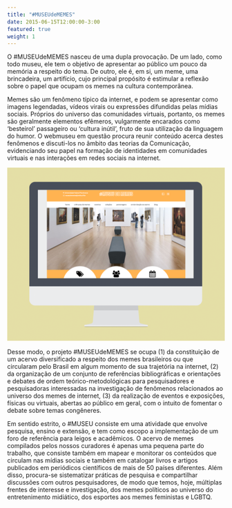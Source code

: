 ```yaml
---
title: "#MUSEUdeMEMES"
date: 2015-06-15T12:00:00-3:00
featured: true
weight: 1
---
```


O #MUSEUdeMEMES nasceu de uma dupla provocação. De um lado, como todo museu, ele tem o objetivo de apresentar ao público um pouco da memória a respeito do tema. De outro, ele é, em si, um meme, uma brincadeira, um artifício, cujo principal propósito é estimular a reflexão sobre o papel que ocupam os memes na cultura contemporânea.

Memes são um fenômeno típico da internet, e podem se apresentar como imagens legendadas, vídeos virais ou expressões difundidas pelas mídias sociais. Próprios do universo das comunidades virtuais, portanto, os memes são geralmente elementos efêmeros, vulgarmente encarados como ‘besteirol’ passageiro ou ‘cultura inútil’, fruto de sua utilização da linguagem do humor. O webmuseu em questão procura reunir conteúdo acerca destes fenômenos e discuti-los no âmbito das teorias da Comunicação, evidenciando seu papel na formação de identidades em comunidades virtuais e nas interações em redes sociais na internet.

![#MUSEUdeMEMES](/images/services/museudememes-layout.png)

Desse modo, o projeto #MUSEUdeMEMES se ocupa (1) da constituição de um acervo diversificado a respeito dos memes brasileiros ou que circularam pelo Brasil em algum momento de sua trajetória na internet, (2) da organização de um conjunto de referências bibliográficas e orientações e debates de ordem teórico-metodológicas para pesquisadores e pesquisadoras interessadas na investigação de fenômenos relacionados ao universo dos memes de internet, (3) da realização de eventos e exposições, físicas ou virtuais, abertas ao público em geral, com o intuito de fomentar o debate sobre temas congêneres.

Em sentido estrito, o #MUSEU consiste em uma atividade que envolve pesquisa, ensino e extensão, e tem como escopo a implementação de um foro de referência para leigos e acadêmicos. O acervo de memes compilados pelos nossos curadores é apenas uma pequena parte do trabalho, que consiste também em mapear e monitorar os conteúdos que circulam nas mídias sociais e também em catalogar livros e artigos publicados em periódicos científicos de mais de 50 países diferentes. Além disso, procura-se sistematizar práticas de pesquisa e compartilhar discussões com outros pesquisadores, de modo que temos, hoje, múltiplas frentes de interesse e investigação, dos memes políticos ao universo do entretenimento midiático, dos esportes aos memes feministas e LGBTQ.
